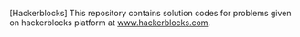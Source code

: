 [Hackerblocks] This repository contains solution codes for problems given on hackerblocks platform at www.hackerblocks.com.
